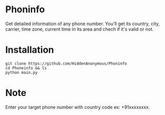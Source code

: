 # Phoninfo
Get detailed information of any phone number.
You'll get its country, city, carrier, time zone,
current time in its area and chech if it's valid or not.

# Installation

```
git clone https://github.com/HiddenAnonymous/Phoninfo
cd Phoneinfo && ls
python main.py
```

# Note

Enter your target phone number with country code ex:
+91xxxxxxxx.
